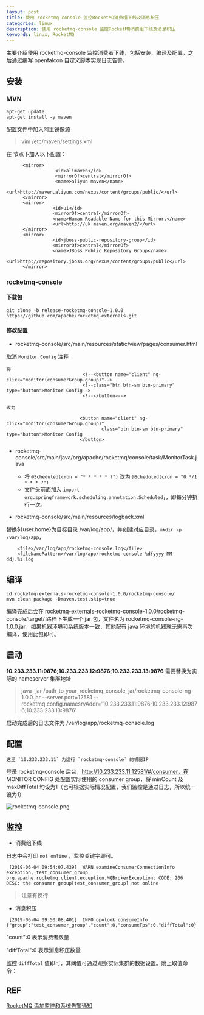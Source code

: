 ```yaml
---
layout: post
title: 使用 rocketmq-console 监控RocketMQ消费组下线及消息积压
categories: linux
description: 使用 rocketmq-console 监控RocketMQ消费组下线及消息积压
keywords: linux, RocketMQ
---
```


主要介绍使用 rocketmq-console 监控消费者下线，包括安装、编译及配置，之后通过编写 openfalcon 自定义脚本实现日志告警。

## 安装

### MVN

```shell
apt-get update
apt-get install -y maven
```

配置文件中加入阿里镜像源

> vim /etc/maven/settings.xml 

在 <mirrors> </mirrors> 节点下加入以下配置：

```plain
      <mirror>
                  <id>alimaven</id>
                  <mirrorOf>central</mirrorOf>
                  <name>aliyun maven</name>
                  <url>http://maven.aliyun.com/nexus/content/groups/public/</url>
      </mirror>
      <mirror>
                 <id>ui</id>
                 <mirrorOf>central</mirrorOf>
                 <name>Human Readable Name for this Mirror.</name>
                 <url>http://uk.maven.org/maven2/</url>
      </mirror>
      <mirror>
                 <id>jboss-public-repository-group</id>
                 <mirrorOf>central</mirrorOf>
                 <name>JBoss Public Repository Group</name>
                 <url>http://repository.jboss.org/nexus/content/groups/public</url>
      </mirror>
```

### rocketmq-console

#### 下载包

```shell
git clone -b release-rocketmq-console-1.0.0 https://github.com/apache/rocketmq-externals.git
```

#### 修改配置

- rocketmq-console/src/main/resources/static/view/pages/consumer.html

取消 `Monitor Config` 注释

```shell
将
                            <!--<button name="client" ng-click="monitor(consumerGroup.group)"-->
                            <!--class="btn btn-sm btn-primary" type="button">Monitor Config-->
                            <!--</button>-->
                            
改为

                           <button name="client" ng-click="monitor(consumerGroup.group)"
                                   class="btn btn-sm btn-primary" type="button">Monitor Config
                           </button>         
```

 + rocketmq-console/src/main/java/org/apache/rocketmq/console/task/MonitorTask.java
   
   * 将 `@Scheduled(cron = "* * * * * ?")` 改为 `@Scheduled(cron = "0 */1 * * * ?")`
   * 文件头前面加入 `import org.springframework.scheduling.annotation.Scheduled;`，即每分钟执行一次。
   
 - rocketmq-console/src/main/resources/logback.xml
 
 替换${user.home}为目标目录  /var/log/app/，并创建对应目录，`mkdir -p /var/log/app`，
 
 ```shell
     <file>/var/log/app/rocketmq-console.log</file>
     <fileNamePattern>/var/log/app/rocketmq-console-%d{yyyy-MM-dd}.%i.log
 ```
 
## 编译
 
 ```shell
 cd rocketmq-externals-rocketmq-console-1.0.0/rocketmq-console/
 mvn clean package -Dmaven.test.skip=true
 ```
 
 编译完成后会在 rocketmq-externals-rocketmq-console-1.0.0/rocketmq-console/target/ 路径下生成一个 jar 包，文件名为 rocketmq-console-ng-1.0.0.jar，如果机器环境和系统版本一致，其他配有 java 环境的机器就无需再次编译，使用此包即可。
 
## 启动
 
 **10.233.233.11:9876;10.233.233.12:9876;10.233.233.13:9876** 需要替换为实际的 nameserver 集群地址
 
 > java -jar  /path_to_your_rocketmq_console_jar/rocketmq-console-ng-1.0.0.jar --server.port=12581 --rocketmq.config.namesrvAddr='10.233.233.11:9876;10.233.233.12:9876;10.233.233.13:9876'

启动完成后的日志文件为 /var/log/app/rocketmq-console.log

## 配置

```plain
这里 `10.233.233.11` 为运行 `rocketmq-console` 的机器IP
```

登录 rocketmq-console 后台，http://10.233.233.11:12581/#/consumer，在 MONITOR CONFIG 处配置实际使用的 consumer group，将 minCount 及 maxDiffTotal 均设为1（也可根据实际情况配置，我们监控是通过日志，所以统一设为1）

![rocketmq-console.png](https://i.loli.net/2020/04/06/dxlhWpVLTBsUzKk.png)


## 监控

- 消费组下线

日志中会打印 `not online` ，监控关键字即可。

```plain
 [2019-06-04 09:54:07.439]  WARN examineConsumerConnectionInfo exception, test_consumer_group
org.apache.rocketmq.client.exception.MQBrokerException: CODE: 206  DESC: the consumer group[test_consumer_group] not online
```

> 注意有换行

- 消息积压

```plain
 [2019-06-04 09:50:08.401]  INFO op=look consumeInfo {"group":"test_consumer_group","count":0,"consumeTps":0,"diffTotal":0}
```

   "count":0      表示消费者数量
   
   "diffTotal":0  表示消息积压数量

监控 `diffTotal` 值即可，其阈值可通过观察实际集群的数据设置。附上取值命令：

## REF

[RocketMQ 添加监控和系统告警通知](https://www.jianshu.com/p/dc85351b7d5e)

